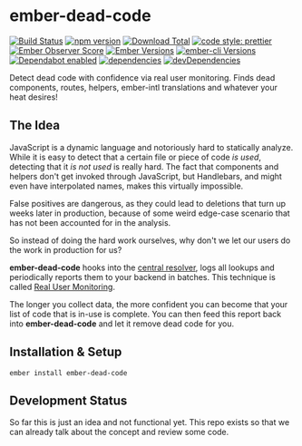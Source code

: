 # ember-dead-code

[![Build Status](https://travis-ci.org/buschtoens/ember-dead-code.svg)](https://travis-ci.org/buschtoens/ember-dead-code)
[![npm version](https://badge.fury.io/js/ember-dead-code.svg)](http://badge.fury.io/js/ember-dead-code)
[![Download Total](https://img.shields.io/npm/dt/ember-dead-code.svg)](http://badge.fury.io/js/ember-dead-code)
[![code style: prettier](https://img.shields.io/badge/code_style-prettier-ff69b4.svg)](https://github.com/prettier/prettier)  
[![Ember Observer Score](https://emberobserver.com/badges/ember-dead-code.svg)](https://emberobserver.com/addons/ember-dead-code)
[![Ember Versions](https://img.shields.io/badge/Ember.js%20Versions-%5E2.18%20%7C%7C%20%5E3.0-brightgreen.svg)](https://travis-ci.org/buschtoens/ember-dead-code)
[![ember-cli Versions](https://img.shields.io/badge/ember--cli%20Versions-%5E2.13%20%7C%7C%20%5E3.0-brightgreen.svg)](https://travis-ci.org/buschtoens/ember-dead-code)  
[![Dependabot enabled](https://img.shields.io/badge/dependabot-enabled-blue.svg?logo=dependabot)](https://dependabot.com/)
[![dependencies](https://img.shields.io/david/buschtoens/ember-dead-code.svg)](https://david-dm.org/buschtoens/ember-dead-code)
[![devDependencies](https://img.shields.io/david/dev/buschtoens/ember-dead-code.svg)](https://david-dm.org/buschtoens/ember-dead-code)

Detect dead code with confidence via real user monitoring. Finds dead
components, routes, helpers, ember-intl translations and whatever your heat
desires!

## The Idea

JavaScript is a dynamic language and notoriously hard to statically analyze.
While it is easy to detect that a certain file or piece of code _is used_,
detecting that it _is not used_ is really hard. The fact that components and
helpers don't get invoked through JavaScript, but Handlebars, and might even
have interpolated names, makes this virtually impossible.

False positives are dangerous, as they could lead to deletions that turn up
weeks later in production, because of some weird edge-case scenario that has not
been accounted for in the analysis.

So instead of doing the hard work ourselves, why don't we let our users do the
work in production for us?

**ember-dead-code** hooks into the [central resolver][ember-cli-resolver], logs
all lookups and periodically reports them to your backend in batches. This
technique is called [Real User Monitoring][real-user-monitoring].

[ember-cli-resolver]: https://github.com/ember-cli/ember-resolver
[real-user-monitoring]: https://en.wikipedia.org/wiki/Real_user_monitoring

The longer you collect data, the more confident you can become that your list of
code that is in-use is complete. You can then feed this report back into
**ember-dead-code** and let it remove dead code for you.

## Installation & Setup

```
ember install ember-dead-code
```

## Development Status

So far this is just an idea and not functional yet. This repo exists so that we
can already talk about the concept and review some code.
